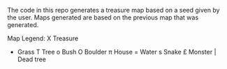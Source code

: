 The code in this repo generates a treasure map based on a seed given by the user. Maps generated are based on the previous map that was generated.

Map Legend:
X Treasure
- Grass
T Tree
o Bush
O Boulder
π House
= Water
s Snake
£ Monster
| Dead tree
